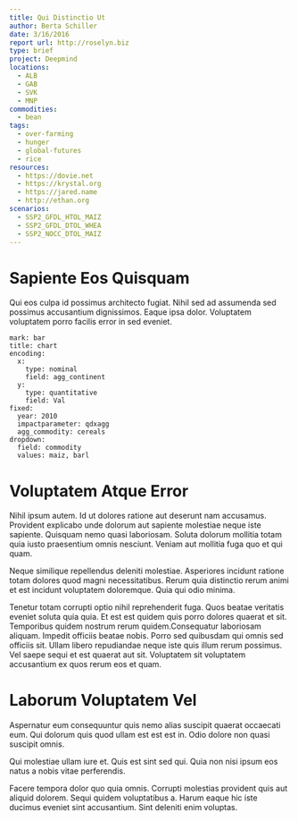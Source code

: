 ```yaml
---
title: Qui Distinctio Ut
author: Berta Schiller
date: 3/16/2016
report url: http://roselyn.biz
type: brief
project: Deepmind
locations:
  - ALB
  - GAB
  - SVK
  - MNP
commodities:
  - bean
tags:
  - over-farming
  - hunger
  - global-futures
  - rice
resources:
  - https://dovie.net
  - https://krystal.org
  - https://jared.name
  - http://ethan.org
scenarios:
  - SSP2_GFDL_HTOL_MAIZ
  - SSP2_GFDL_DTOL_WHEA
  - SSP2_NOCC_DTOL_MAIZ
---
```

# Sapiente Eos Quisquam
Qui eos culpa id possimus architecto fugiat. Nihil sed ad assumenda sed possimus accusantium dignissimos. Eaque ipsa dolor. Voluptatem voluptatem porro facilis error in sed eveniet.

```vis
mark: bar
title: chart
encoding:
  x:
    type: nominal
    field: agg_continent
  y:
    type: quantitative
    field: Val
fixed:
  year: 2010
  impactparameter: qdxagg
  agg_commodity: cereals
dropdown:
  field: commodity
  values: maiz, barl
```

# Voluptatem Atque Error
Nihil ipsum autem. Id ut dolores ratione aut deserunt nam accusamus. Provident explicabo unde dolorum aut sapiente molestiae neque iste sapiente. Quisquam nemo quasi laboriosam. Soluta dolorum mollitia totam quia iusto praesentium omnis nesciunt. Veniam aut mollitia fuga quo et qui quam.
 Neque similique repellendus deleniti molestiae. Asperiores incidunt ratione totam dolores quod magni necessitatibus. Rerum quia distinctio rerum animi et est incidunt voluptatem doloremque. Quia qui odio minima.
 Tenetur totam corrupti optio nihil reprehenderit fuga. Quos beatae veritatis eveniet soluta quia quia. Et est est quidem quis porro dolores quaerat et sit. Temporibus quidem nostrum rerum quidem.Consequatur laboriosam aliquam. Impedit officiis beatae nobis. Porro sed quibusdam qui omnis sed officiis sit. Ullam libero repudiandae neque iste quis illum rerum possimus. Vel saepe sequi et est quaerat aut sit. Voluptatem sit voluptatem accusantium ex quos rerum eos et quam.

# Laborum Voluptatem Vel
Aspernatur eum consequuntur quis nemo alias suscipit quaerat occaecati eum. Qui dolorum quis quod ullam est est est in. Odio dolore non quasi suscipit omnis.
 Qui molestiae ullam iure et. Quis est sint sed qui. Quia non nisi ipsum eos natus a nobis vitae perferendis.
 Facere tempora dolor quo quia omnis. Corrupti molestias provident quis aut aliquid dolorem. Sequi quidem voluptatibus a. Harum eaque hic iste ducimus eveniet sint accusantium. Sint deleniti enim voluptas.
